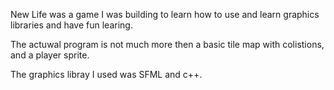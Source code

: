 New Life was a game I was building to learn how to use and learn graphics 
libraries and have fun learing.

The actuwal program is not much more then a basic tile map with colistions, and a player sprite. 

The graphics libray I used was SFML and c++. 
